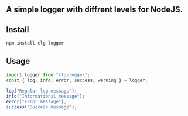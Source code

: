 ## A simple logger with diffrent levels for NodeJS.

## Install

```sh
npm install clg-logger
```

## Usage

```js
import logger from "clg-logger";
const { log, info, error, success, warning } = logger;

log("Regular log message");
info("Informational message");
error("Error message");
success("Success message");
```

